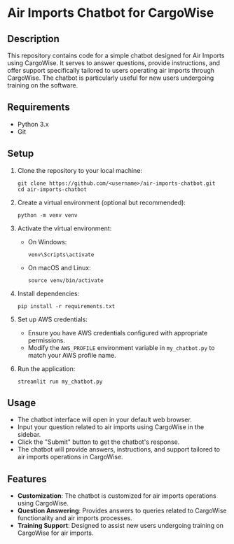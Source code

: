 # Air Imports Chatbot for CargoWise

## Description
This repository contains code for a simple chatbot designed for Air Imports using CargoWise. It serves to answer questions, provide instructions, and offer support specifically tailored to users operating air imports through CargoWise. The chatbot is particularly useful for new users undergoing training on the software.

## Requirements
- Python 3.x
- Git

## Setup
1. Clone the repository to your local machine:
    ```shell
    git clone https://github.com/<username>/air-imports-chatbot.git
    cd air-imports-chatbot
    ```

2. Create a virtual environment (optional but recommended):
    ```shell
    python -m venv venv
    ```

3. Activate the virtual environment:
    - On Windows:
        ```shell
        venv\Scripts\activate
        ```
    - On macOS and Linux:
        ```shell
        source venv/bin/activate
        ```

4. Install dependencies:
    ```shell
    pip install -r requirements.txt
    ```

5. Set up AWS credentials:
    - Ensure you have AWS credentials configured with appropriate permissions.
    - Modify the `AWS_PROFILE` environment variable in `my_chatbot.py` to match your AWS profile name.

6. Run the application:
    ```shell
    streamlit run my_chatbot.py
    ```

## Usage
- The chatbot interface will open in your default web browser.
- Input your question related to air imports using CargoWise in the sidebar.
- Click the "Submit" button to get the chatbot's response.
- The chatbot will provide answers, instructions, and support tailored to air imports operations in CargoWise.

## Features
- **Customization**: The chatbot is customized for air imports operations using CargoWise.
- **Question Answering**: Provides answers to queries related to CargoWise functionality and air imports processes.
- **Training Support**: Designed to assist new users undergoing training on CargoWise for air imports.


